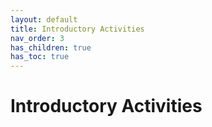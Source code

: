 ```yaml
---
layout: default
title: Introductory Activities
nav_order: 3
has_children: true
has_toc: true
---
```

# Introductory Activities
